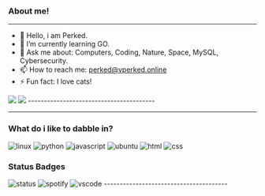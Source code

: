 ###         About me!
---------------------------------------
- 🤔 Hello, i am Perked.
- 🌱 I’m currently learning GO.
- 💬 Ask me about: Computers, Coding, Nature, Space, MySQL, Cybersecurity.
- 📫 How to reach me: perked@vperked.online
- ⚡ Fun fact: I love cats!
<img src="https://github.com/vperked/stats/blob/master/generated/overview.svg#gh-dark-mode-only" />
<img src="https://github.com/vperked/stats/blob/master/generated/languages.svg#gh-dark-mode-only" />
----------------------------------------


---------------------------------------
### What do i like to dabble in?

<img src ="https://img.shields.io/badge/Linux-FCC624?style=for-the-badge&logo=linux&logoColor=black"
alt="linux" >
<img src = "https://img.shields.io/badge/Python-3776AB?style=for-the-badge&logo=python&logoColor=white"
alt="python">
<img src ="https://img.shields.io/badge/JavaScript-F7DF1E?style=for-the-badge&logo=javascript&logoColor=black"
alt ="javascript">
<img src ="https://img.shields.io/badge/Ubuntu-E95420?style=for-the-badge&logo=ubuntu&logoColor=white"
alt ="ubuntu">
<img src ="https://img.shields.io/badge/HTML-239120?style=for-the-badge&logo=html5&logoColor=white"
alt ="html">
<img src ="https://img.shields.io/badge/CSS-239120?&style=for-the-badge&logo=css3&logoColor=white" 
alt ="css">

###    Status Badges

<img src="https://api.statusbadges.me/badge/status/1056697577262813234?simple=true" alt="status">

<img src="https://api.statusbadges.me/badge/spotify/1056697577262813234" alt="spotify">

<img src="https://api.statusbadges.me/badge/vscode/1056697577262813234" alt="vscode">
---------------------------------------
